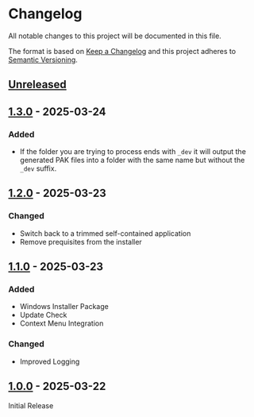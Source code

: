 # Changelog

All notable changes to this project will be documented in this file.

The format is based on [Keep a Changelog](https://keepachangelog.com/)
and this project adheres to [Semantic Versioning](https://semver.org/).

## [Unreleased]

## [1.3.0] - 2025-03-24

### Added

- If the folder you are trying to process ends with `_dev` it will output the generated PAK files into a folder with the same name but without the `_dev` suffix.

## [1.2.0] - 2025-03-23

### Changed

- Switch back to a trimmed self-contained application
- Remove prequisites from the installer

## [1.1.0] - 2025-03-23

### Added

- Windows Installer Package
- Update Check
- Context Menu Integration

### Changed

- Improved Logging

## [1.0.0] - 2025-03-22

Initial Release

[Unreleased]: https://github.com/7H3LaughingMan/KCD2-PAK/compare/v1.3.0...HEAD
[1.3.0]: https://github.com/7H3LaughingMan/KCD2-PAK/compare/v1.2.0...v1.3.0
[1.2.0]: https://github.com/7H3LaughingMan/KCD2-PAK/compare/v1.1.0...v1.2.0
[1.1.0]: https://github.com/7H3LaughingMan/KCD2-PAK/compare/v1.0.0...v1.1.0
[1.0.0]: https://github.com/7H3LaughingMan/KCD2-PAK/releases/tag/v1.0.0
